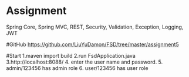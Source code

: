 # Assignment
Spring Core, Spring MVC, REST, Security, Validation, Exception, Logging, JWT

#GitHub
https://github.com/LiuYuDamon/FSD/tree/master/assignment5

#Start
1.maven import build
2.run FsdApplication.java
3.http://localhost:8088/
4. enter the user name and password.
5. admin/123456 has admin role
6. user/123456 has user role